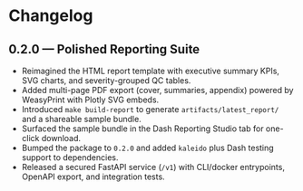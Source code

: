 # Changelog

## 0.2.0 — Polished Reporting Suite

- Reimagined the HTML report template with executive summary KPIs, SVG charts, and severity-grouped QC tables.
- Added multi-page PDF export (cover, summaries, appendix) powered by WeasyPrint with Plotly SVG embeds.
- Introduced `make build-report` to generate `artifacts/latest_report/` and a shareable sample bundle.
- Surfaced the sample bundle in the Dash Reporting Studio tab for one-click download.
- Bumped the package to `0.2.0` and added `kaleido` plus Dash testing support to dependencies.
- Released a secured FastAPI service (`/v1`) with CLI/docker entrypoints, OpenAPI export, and integration tests.
